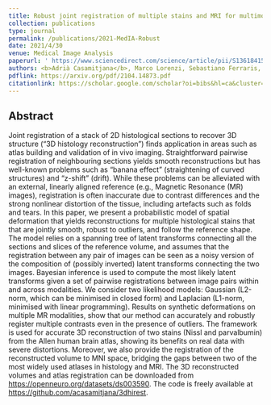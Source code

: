```yaml
---
title: Robust joint registration of multiple stains and MRI for multimodal 3D histology reconstruction: Application to the Allen human brain atlas
collection: publications
type: journal
permalink: /publications/2021-MedIA-Robust
date: 2021/4/30
venue: Medical Image Analysis
paperurl: ' https://www.sciencedirect.com/science/article/pii/S1361841521003108 '
authors: <b>Adrià Casamitjana</b>, Marco Lorenzi, Sebastiano Ferraris, Loc Peter, Marc Modat, Allison Stevens, Bruce Fischl, Tom Vercauteren, Juan Eugenio Iglesias
pdflink: https://arxiv.org/pdf/2104.14873.pdf
citationlink: https://scholar.google.com/scholar?oi=bibs&hl=ca&cluster=6938907588736391227
---
```


## Abstract
Joint registration of a stack of 2D histological sections to recover 3D structure (“3D histology reconstruction”) 
finds application in areas such as atlas building and validation of in vivo imaging. Straightforward pairwise 
registration of neighbouring sections yields smooth reconstructions but has well-known problems such as “banana effect” 
(straightening of curved structures) and “z-shift” (drift). While these problems can be alleviated with an external, 
linearly aligned reference (e.g., Magnetic Resonance (MR) images), registration is often inaccurate due to contrast 
differences and the strong nonlinear distortion of the tissue, including artefacts such as folds and tears. In this paper, 
we present a probabilistic model of spatial deformation that yields reconstructions for multiple histological stains that that 
are jointly smooth, robust to outliers, and follow the reference shape. The model relies on a spanning tree of latent transforms 
connecting all the sections and slices of the reference volume, and assumes that the registration between any pair of images can be seen
as a noisy version of the composition of (possibly inverted) latent transforms connecting the two images. Bayesian inference is used to 
compute the most likely latent transforms given a set of pairwise registrations between image pairs within and across modalities. 
We consider two likelihood models: Gaussian (L2-norm, which can be minimised in closed form) and Laplacian (L1-norm, minimised with linear programming). 
Results on synthetic deformations on multiple MR modalities, show that our method can accurately and robustly register multiple contrasts even 
in the presence of outliers. The framework is used for accurate 3D reconstruction of two stains (Nissl and parvalbumin) from the Allen human brain atlas, 
showing its benefits on real data with severe distortions. Moreover, we also provide the registration of the reconstructed volume to MNI space, 
bridging the gaps between two of the most widely used atlases in histology and MRI. The 3D reconstructed volumes and atlas registration can be 
downloaded from https://openneuro.org/datasets/ds003590. The code is freely available at https://github.com/acasamitjana/3dhirest.
